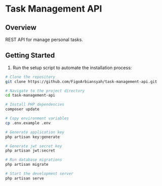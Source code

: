 # Task Management API

## Overview

REST API for manage personal tasks.

## Getting Started

1. Run the setup script to automate the installation process:

```bash
# Clone the repository
git clone https://github.com/FigoArbiansyah/task-management-api.git

# Navigate to the project directory
cd task-management-api

# Install PHP dependencies
composer update

# Copy environment variables
cp .env.example .env

# Generate application key
php artisan key:generate

# Generate jwt secret key
php artisan jwt:secret

# Run database migrations
php artisan migrate

# Start the development server
php artisan serve
```
